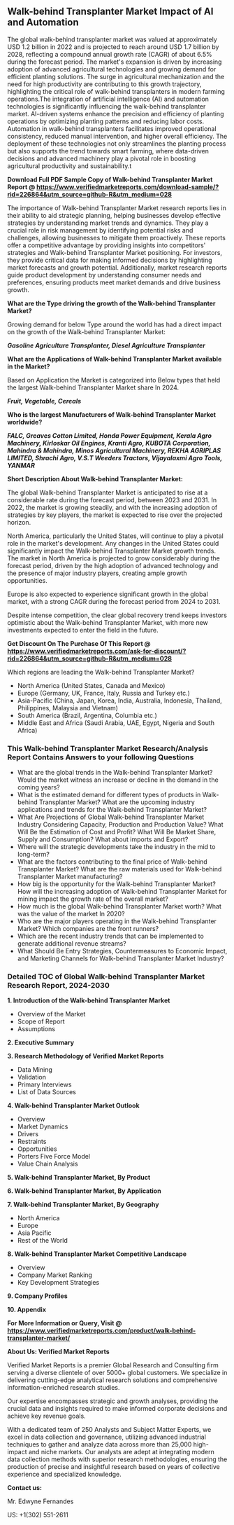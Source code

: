 <h2>Walk-behind Transplanter Market Impact of AI and Automation</h2>The global walk-behind transplanter market was valued at approximately USD 1.2 billion in 2022 and is projected to reach around USD 1.7 billion by 2028, reflecting a compound annual growth rate (CAGR) of about 6.5% during the forecast period. The market's expansion is driven by increasing adoption of advanced agricultural technologies and growing demand for efficient planting solutions. The surge in agricultural mechanization and the need for high productivity are contributing to this growth trajectory, highlighting the critical role of walk-behind transplanters in modern farming operations.The integration of artificial intelligence (AI) and automation technologies is significantly influencing the walk-behind transplanter market. AI-driven systems enhance the precision and efficiency of planting operations by optimizing planting patterns and reducing labor costs. Automation in walk-behind transplanters facilitates improved operational consistency, reduced manual intervention, and higher overall efficiency. The deployment of these technologies not only streamlines the planting process but also supports the trend towards smart farming, where data-driven decisions and advanced machinery play a pivotal role in boosting agricultural productivity and sustainability.t</p><p id="" class=""><strong>Download Full PDF Sample Copy of Walk-behind Transplanter Market Report @ <a href="https://www.verifiedmarketreports.com/download-sample/?rid=226864&utm_source=github-R&utm_medium=028" target="_blank">https://www.verifiedmarketreports.com/download-sample/?rid=226864&utm_source=github-R&utm_medium=028</a></strong></p><p>The importance of&nbsp;Walk-behind Transplanter Market research reports lies in their ability to aid strategic planning, helping businesses develop effective strategies by understanding market trends and dynamics. They play a crucial role in risk management by identifying potential risks and challenges, allowing businesses to mitigate them proactively. These reports offer a competitive advantage by providing insights into competitors' strategies and Walk-behind Transplanter Market positioning. For investors, they provide critical data for making informed decisions by highlighting market forecasts and growth potential. Additionally, market research reports guide product development by understanding consumer needs and preferences, ensuring products meet market demands and drive business growth.</p><p><strong>What are the&nbsp;Type driving the growth of the Walk-behind Transplanter Market?</strong></p><p id="" class="">Growing demand for below Type around the world has had a direct impact on the growth of the Walk-behind Transplanter Market:</p><em><strong>Gasoline Agriculture Transplanter, Diesel Agriculture Transplanter</strong></em></p><strong>What are the&nbsp;Applications&nbsp;of Walk-behind Transplanter Market available in the Market?</strong></p><p id="" class="">Based on Application the Market is categorized into Below types that held the largest Walk-behind Transplanter Market share In 2024.</p><em><strong>Fruit, Vegetable, Cereals</strong></em></p><strong>Who is the largest Manufacturers of Walk-behind Transplanter Market worldwide?</strong></p><p><em><strong>FALC, Greaves Cotton Limited, Honda Power Equipment, Kerala Agro Machinery, Kirloskar Oil Engines, Kranti Agro, KUBOTA Corporation, Mahindra & Mahindra, Minos Agricultural Machinery, REKHA AGRIPLAS LIMITED, Shrachi Agro, V.S.T Weeders Tractors, Vijayalaxmi Agro Tools, YANMAR</strong></em></p><p id="" class=""><strong>Short Description About Walk-behind Transplanter Market:</strong></p><p>The global Walk-behind Transplanter Market is anticipated to rise at a considerable rate during the forecast period, between 2023 and 2031. In 2022, the market is growing steadily, and with the increasing adoption of strategies by key players, the market is expected to rise over the projected horizon.</p><p>North America, particularly the United States, will continue to play a pivotal role in the market's development. Any changes in the United States could significantly impact the Walk-behind Transplanter Market growth trends. The market in North America is projected to grow considerably during the forecast period, driven by the high adoption of advanced technology and the presence of major industry players, creating ample growth opportunities.</p><p>Europe is also expected to experience significant growth in the global market, with a strong CAGR during the forecast period from 2024 to 2031.</p><p>Despite intense competition, the clear global recovery trend keeps investors optimistic about the Walk-behind Transplanter Market, with more new investments expected to enter the field in the future.</p><p id="" class=""><strong>Get Discount On The Purchase Of This Report @ <a href="https://www.verifiedmarketreports.com/ask-for-discount/?rid=226864&utm_source=github-R&utm_medium=028" target="_blank">https://www.verifiedmarketreports.com/ask-for-discount/?rid=226864&utm_source=github-R&utm_medium=028</a></strong></p>Which regions are leading the Walk-behind Transplanter Market?</p><ul><li>North America (United States, Canada and Mexico)</li><li>Europe (Germany, UK, France, Italy, Russia and Turkey etc.)</li><li>Asia-Pacific (China, Japan, Korea, India, Australia, Indonesia, Thailand, Philippines, Malaysia and Vietnam)</li><li>South America (Brazil, Argentina, Columbia etc.)</li><li>Middle East and Africa (Saudi Arabia, UAE, Egypt, Nigeria and South Africa)</li></ul><h3 id="" class="">This Walk-behind Transplanter Market Research/Analysis Report Contains Answers to your following Questions</h3><ul><li>What are the global trends in the Walk-behind Transplanter Market? Would the market witness an increase or decline in the demand in the coming years?</li><li>What is the estimated demand for different types of products in Walk-behind Transplanter Market? What are the upcoming industry applications and trends for the Walk-behind Transplanter Market?</li><li>What Are Projections of Global Walk-behind Transplanter Market Industry Considering Capacity, Production and Production Value? What Will Be the Estimation of Cost and Profit? What Will Be Market Share, Supply and Consumption? What about imports and Export?</li><li>Where will the strategic developments take the industry in the mid to long-term?</li><li>What are the factors contributing to the final price of Walk-behind Transplanter Market? What are the raw materials used for Walk-behind Transplanter Market manufacturing?</li><li>How big is the opportunity for the Walk-behind Transplanter Market? How will the increasing adoption of Walk-behind Transplanter Market for mining impact the growth rate of the overall market?</li><li>How much is the global Walk-behind Transplanter Market worth? What was the value of the market In 2020?</li><li>Who are the major players operating in the Walk-behind Transplanter Market? Which companies are the front runners?</li><li>Which are the recent industry trends that can be implemented to generate additional revenue streams?</li><li>What Should Be Entry Strategies, Countermeasures to Economic Impact, and Marketing Channels for Walk-behind Transplanter Market Industry?</li></ul><h3 id="" class="">Detailed TOC of Global Walk-behind Transplanter Market Research Report, 2024-2030</h3><p id="" class=""><strong>1. Introduction of the Walk-behind Transplanter Market</strong></p><ul><li>Overview of the Market</li><li>Scope of Report</li><li>Assumptions</li></ul><p id="" class=""><strong>2. Executive Summary</strong></p><p id="" class=""><strong>3. Research Methodology of Verified Market Reports</strong></p><ul><li>Data Mining</li><li>Validation</li><li>Primary Interviews</li><li>List of Data Sources</li></ul><p id="" class=""><strong>4. Walk-behind Transplanter Market Outlook</strong></p><ul><li>Overview</li><li>Market Dynamics</li><li>Drivers</li><li>Restraints</li><li>Opportunities</li><li>Porters Five Force Model</li><li>Value Chain Analysis</li></ul><p id="" class=""><strong>5. Walk-behind Transplanter Market, By Product</strong></p><p id="" class=""><strong>6. Walk-behind Transplanter Market, By Application</strong></p><p id="" class=""><strong>7. Walk-behind Transplanter Market, By Geography</strong></p><ul><li>North America</li><li>Europe</li><li>Asia Pacific</li><li>Rest of the World</li></ul><p id="" class=""><strong>8. Walk-behind Transplanter Market Competitive Landscape</strong></p><ul><li>Overview</li><li>Company Market Ranking</li><li>Key Development Strategies</li></ul><p id="" class=""><strong>9. Company Profiles</strong></p><p id="" class=""><strong>10. Appendix</strong></p><p id="" class=""><strong>For More Information or Query, Visit @ <a href="https://www.verifiedmarketreports.com/product/walk-behind-transplanter-market/" target="_blank">https://www.verifiedmarketreports.com/product/walk-behind-transplanter-market/</a></strong></p><p id="" class=""><strong>About Us: Verified Market Reports</strong></p><p id="" class="">Verified Market Reports is a premier Global Research and Consulting firm serving a diverse clientele of over 5000+ global customers. We specialize in delivering cutting-edge analytical research solutions and comprehensive information-enriched research studies.</p><p id="" class="">Our expertise encompasses strategic and growth analyses, providing the crucial data and insights required to make informed corporate decisions and achieve key revenue goals.</p><p id="" class="">With a dedicated team of 250 Analysts and Subject Matter Experts, we excel in data collection and governance, utilizing advanced industrial techniques to gather and analyze data across more than 25,000 high-impact and niche markets. Our analysts are adept at integrating modern data collection methods with superior research methodologies, ensuring the production of precise and insightful research based on years of collective experience and specialized knowledge.</p><p id="" class=""><strong>Contact us:</strong></p><p id="" class="">Mr. Edwyne Fernandes</p><p id="" class="">US: +1(302) 551-2611</p>
